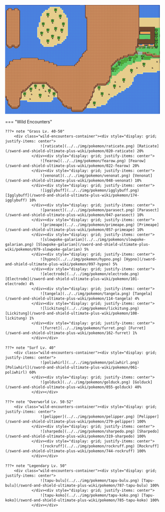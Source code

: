 <img src="../../img/routes/Isle Of Armor 1.png" alt="Isle Of Armor 1"/>

=== "Wild Encounters"


	???+ note "Grass Lv. 40-50"
		<div class="wild-encounters-container"><div style="display: grid; justify-items: center">
                    ![raticate](../../img/pokemon/raticate.png) [Raticate](/sword-and-shield-ultimate-plus-wiki/pokemon/020-raticate) 20%
                </div><div style="display: grid; justify-items: center">
                    ![fearow](../../img/pokemon/fearow.png) [Fearow](/sword-and-shield-ultimate-plus-wiki/pokemon/022-fearow) 20%
                </div><div style="display: grid; justify-items: center">
                    ![venonat](../../img/pokemon/venonat.png) [Venonat](/sword-and-shield-ultimate-plus-wiki/pokemon/048-venonat) 10%
                </div><div style="display: grid; justify-items: center">
                    ![igglybuff](../../img/pokemon/igglybuff.png) [Igglybuff](/sword-and-shield-ultimate-plus-wiki/pokemon/174-igglybuff) 10%
                </div><div style="display: grid; justify-items: center">
                    ![parasect](../../img/pokemon/parasect.png) [Parasect](/sword-and-shield-ultimate-plus-wiki/pokemon/047-parasect) 10%
                </div><div style="display: grid; justify-items: center">
                    ![primeape](../../img/pokemon/primeape.png) [Primeape](/sword-and-shield-ultimate-plus-wiki/pokemon/057-primeape) 10%
                </div><div style="display: grid; justify-items: center">
                    ![slowpoke-galarian](../../img/pokemon/slowpoke-galarian.png) [Slowpoke-galarian](/sword-and-shield-ultimate-plus-wiki/pokemon/079-slowpoke-galarian) 5%
                </div><div style="display: grid; justify-items: center">
                    ![hypno](../../img/pokemon/hypno.png) [Hypno](/sword-and-shield-ultimate-plus-wiki/pokemon/097-hypno) 5%
                </div><div style="display: grid; justify-items: center">
                    ![electrode](../../img/pokemon/electrode.png) [Electrode](/sword-and-shield-ultimate-plus-wiki/pokemon/101-electrode) 4%
                </div><div style="display: grid; justify-items: center">
                    ![tangela](../../img/pokemon/tangela.png) [Tangela](/sword-and-shield-ultimate-plus-wiki/pokemon/114-tangela) 4%
                </div><div style="display: grid; justify-items: center">
                    ![lickitung](../../img/pokemon/lickitung.png) [Lickitung](/sword-and-shield-ultimate-plus-wiki/pokemon/108-lickitung) 1%
                </div><div style="display: grid; justify-items: center">
                    ![furret](../../img/pokemon/furret.png) [Furret](/sword-and-shield-ultimate-plus-wiki/pokemon/162-furret) 1%
                </div></div>

	???+ note "Surf Lv. 40"
		<div class="wild-encounters-container"><div style="display: grid; justify-items: center">
                    ![poliwhirl](../../img/pokemon/poliwhirl.png) [Poliwhirl](/sword-and-shield-ultimate-plus-wiki/pokemon/061-poliwhirl) 60%
                </div><div style="display: grid; justify-items: center">
                    ![golduck](../../img/pokemon/golduck.png) [Golduck](/sword-and-shield-ultimate-plus-wiki/pokemon/055-golduck) 40%
                </div></div>

	???+ note "Overworld Lv. 50-52"
		<div class="wild-encounters-container"><div style="display: grid; justify-items: center">
                    ![pelipper](../../img/pokemon/pelipper.png) [Pelipper](/sword-and-shield-ultimate-plus-wiki/pokemon/279-pelipper) 100%
                </div><div style="display: grid; justify-items: center">
                    ![sharpedo](../../img/pokemon/sharpedo.png) [Sharpedo](/sword-and-shield-ultimate-plus-wiki/pokemon/319-sharpedo) 100%
                </div><div style="display: grid; justify-items: center">
                    ![rockruff](../../img/pokemon/rockruff.png) [Rockruff](/sword-and-shield-ultimate-plus-wiki/pokemon/744-rockruff) 100%
                </div></div>

	???+ note "Legendary Lv. 50"
		<div class="wild-encounters-container"><div style="display: grid; justify-items: center">
                    ![tapu-bulu](../../img/pokemon/tapu-bulu.png) [Tapu-bulu](/sword-and-shield-ultimate-plus-wiki/pokemon/787-tapu-bulu) 100%
                </div><div style="display: grid; justify-items: center">
                    ![tapu-koko](../../img/pokemon/tapu-koko.png) [Tapu-koko](/sword-and-shield-ultimate-plus-wiki/pokemon/785-tapu-koko) 100%
                </div></div>



